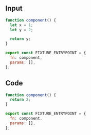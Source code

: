 
## Input

```javascript
function component() {
  let x = 1;
  let y = 2;

  return y;
}

export const FIXTURE_ENTRYPOINT = {
  fn: component,
  params: [],
};

```

## Code

```javascript
function component() {
  return 2;
}

export const FIXTURE_ENTRYPOINT = {
  fn: component,
  params: [],
};

```
      
